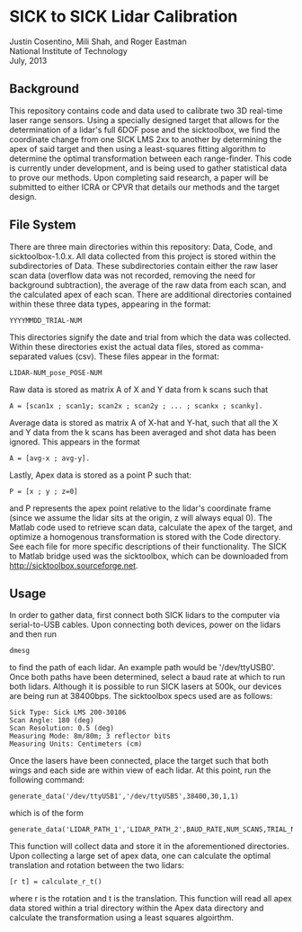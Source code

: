 SICK to SICK Lidar Calibration
==============================

Justin Cosentino, Mili Shah, and Roger Eastman  
National Institute of Technology  
July, 2013  

Background 
----------

This repository contains code and data used to calibrate two 3D real-time laser range sensors. Using a specially designed target that allows for the determination of a lidar's full 6DOF pose and the sicktoolbox, we find the coordinate change from one SICK LMS 2xx to another by determining the apex of said target and then using a least-squares fitting algorithm to determine the optimal transformation between each range-finder. This code is currently under development, and is being used to gather statistical data to prove our methods. Upon completing said research, a paper will be submitted to either ICRA or CPVR that details our methods and the target design. 

File System
-----------

There are three main directories within this repository: Data, Code, and sicktoolbox-1.0.x. All data collected from this project is stored within the subdirectories of Data. These subdirectories contain either the raw laser scan data (overflow data was not recorded, removing the need for background subtraction), the average of the raw data from each scan, and the calculated apex of each scan. There are additional directories contained within these three data types, appearing in the format:

    YYYYMMDD_TRIAL-NUM

This directories signify the date and trial from which the data was collected. Within these directories exist the actual data files, stored as comma-separated values (csv). These files appear in the format:

    LIDAR-NUM_pose_POSE-NUM

Raw data is stored as matrix A of X and Y data from k scans such that

    A = [scan1x ; scan1y; scan2x ; scan2y ; ... ; scankx ; scanky].

Average data is stored as matrix A of X-hat and Y-hat, such that all the X and Y data from the k scans has been averaged and shot data has been ignored. This appears in the format 

    A = [avg-x ; avg-y].

Lastly, Apex data is stored as a point P such that:

    P = [x ; y ; z=0]
    
and P represents the apex point relative to the lidar's coordinate frame (since we assume the lidar sits at the origin, z will always equal 0). The Matlab code used to retrieve scan data, calculate the apex of the target, and optimize a homogenous transformation is stored with the Code directory. See each file for more specific descriptions of their functionality. The SICK to Matlab bridge used was the sicktoolbox, which can be downloaded from http://sicktoolbox.sourceforge.net.

Usage
-----

In order to gather data, first connect both SICK lidars to the computer via serial-to-USB cables. Upon connecting both devices, power on the lidars and then run 

    dmesg
    
to find the path of each lidar. An example path would be '/dev/ttyUSB0'. Once both paths have been determined, select a baud rate at which to run both lidars. Although it is possible to run SICK lasers at 500k, our devices are being run at 38400bps. The sicktoolbox specs used are as follows:

    Sick Type: Sick LMS 200-30106
    Scan Angle: 180 (deg)
    Scan Resolution: 0.5 (deg)
    Measuring Mode: 8m/80m; 3 reflector bits
    Measuring Units: Centimeters (cm)

Once the lasers have been connected, place the target such that both wings and each side are within view of each lidar. At this point, run the following command:

    generate_data('/dev/ttyUSB1','/dev/ttyUSB5',38400,30,1,1)

which is of the form

    generate_data('LIDAR_PATH_1','LIDAR_PATH_2',BAUD_RATE,NUM_SCANS,TRIAL_NUM,POSE_NUM)

This function will collect data and store it in the aforementioned directories. Upon collecting a large set of apex data, one can calculate the optimal translation and rotation between the two lidars:

    [r t] = calculate_r_t()
    
where r is the rotation and t is the translation. This function will read all apex data stored within a trial directory within the Apex data directory and calculate the transformation using a least squares algoirthm.
       
